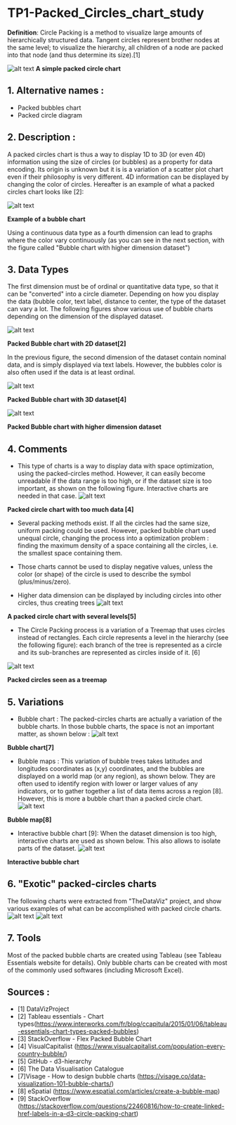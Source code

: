 # TP1-Packed_Circles_chart_study

**Definition**: Circle Packing is a method to visualize large amounts of hierarchically structured data. Tangent circles represent brother nodes at the same level; to visualize the hierarchy, all children of a node are packed into that node (and thus determine its size).[1]

![alt text](https://github.com/ValentinCrr/TP1-Packed_Circle_chart_study/blob/master/img/simple_packed_circle_diagram.png)
__A simple packed circle chart__

## 1. Alternative names :
- Packed bubbles chart
- Packed circle diagram


## 2. Description :
A packed circles chart is thus a way to display 1D to 3D (or even 4D) information using the size of circles (or bubbles) as a property for data encoding. Its origin is unknown but it is is a variation of a scatter plot chart even if their philosophy is very different. 4D information can be displayed by changing the color of circles. Hereafter is an example of what a packed circles chart looks like [2]:

![alt text](https://github.com/ValentinCrr/TP1-Packed_Circle_chart_study/blob/master/img/TECTPackedBubbles1.png)

__Example of a bubble chart__

Using a continuous data type as a fourth dimension can lead to graphs where the color vary continuously (as you can see in the next section, with the figure called "Bubble chart with higher dimension dataset")

## 3. Data Types

The first dimension must be of ordinal or quantitative data type, so that it can be "converted" into a circle diameter. Depending on how you display the data (bubble color, text label, distance to center, the type of the dataset can vary a lot.
The following figures show various use of bubble charts depending on the dimension of the displayed dataset.

![alt text](https://github.com/ValentinCrr/TP1-Packed_Circle_chart_study/blob/master/img/2D_bubble_chart.jpg)

__Packed Bubble chart with 2D dataset[2]__

In the previous figure, the second dimension of the dataset contain nominal data, and is simply displayed via text labels. However, the bubbles color is also often used if the data is at least ordinal.

![alt text](https://github.com/ValentinCrr/TP1-Packed_Circle_chart_study/blob/master/img/3D_bubble_chart.png)

__Packed Bubble chart with 3D dataset[4]__

![alt text](https://github.com/ValentinCrr/TP1-Packed_Circle_chart_study/blob/master/img/4D_bubble_chart.png)

__Packed Bubble chart with higher dimension dataset__

## 4. Comments
- This type of charts is a way to display data with space optimization, using the packed-circles method. However, it can easily become unreadable if the data range is too high, or if the dataset size is too important, as shown on the following figure. Interactive charts are needed in that case.
![alt text](https://github.com/ValentinCrr/TP1-Packed_Circle_chart_study/blob/master/img/TooMuchData.PNG)

__Packed circle chart with too much data [4]__

- Several packing methods exist. If all the circles had the same size, uniform packing could be used. However, packed bubble chart used unequal circle, changing the process into a optimization problem : finding the maximum density of a space containing all the circles, i.e. the smallest space containing them.


- Those charts cannot be used to display negative values, unless the color (or shape) of the circle is used to describe the symbol (plus/minus/zero).
- Higher data dimension can be displayed by including circles into other circles, thus creating trees
![alt text](https://github.com/ValentinCrr/TP1-Packed_Circle_chart_study/blob/master/img/BubblesIntoBubbles.png)

__A packed circle chart with several levels[5]__

- The Circle Packing process is a variation of a Treemap that uses circles instead of rectangles. Each circle represents a level in the hierarchy (see the following figure): each branch of the tree is represented as a circle and its sub-branches are represented as circles inside of it. [6]

![alt text](https://github.com/ValentinCrr/TP1-Packed_Circle_chart_study/blob/master/img/circle_packing_tree.svg)

__Packed circles seen as a treemap__

## 5. Variations 

- Bubble chart : The packed-circles charts are actually a variation of the bubble charts. In those bubble charts, the space is not an important matter, as shown below :
![alt text](https://github.com/ValentinCrr/TP1-Packed_Circle_chart_study/blob/master/img/BubbleChart.png)

__Bubble chart[7]__


- Bubble maps : This variation of bubble trees takes latitudes and longitudes coordinates as (x,y) coordinates, and the bubbles are displayed on a world map (or any region), as shown below. They are often used to identify region with lower or larger values of any indicators, or to gather together a list of data items across a region [8]. However, this is more a bubble chart than a packed circle chart.
![alt text](https://github.com/ValentinCrr/TP1-Packed_Circle_chart_study/blob/master/img/Europe-GDP-per-country-1.jpg)

__Bubble map[8]__


- Interactive bubble chart [9]: When the dataset dimension is too high, interactive charts are used as shown below. This also allows to isolate parts of the dataset.
![alt text](https://github.com/ValentinCrr/TP1-Packed_Circle_chart_study/blob/master/img/Interactive_Bubble_chart.gif)

__Interactive bubble chart__


## 6. "Exotic" packed-circles charts
 The following charts were extracted from "TheDataViz" project, and show various examples of what can be accomplished with packed circle charts.
![alt text](https://github.com/ValentinCrr/TP1-Packed_Circle_chart_study/blob/master/img/Exotic1.gif)
![alt text](https://github.com/ValentinCrr/TP1-Packed_Circle_chart_study/blob/master/img/grape_packed_circle.jpg)

## 7. Tools

Most of the packed bubble charts are created using Tableau (see Tableau Essentials website for details). Only bubble charts can be created with most of the commonly used softwares (including Microsoft Excel).

## Sources :
- [1] DataVizProject
- [2] Tableau essentials - Chart types(https://www.interworks.com/fr/blog/ccapitula/2015/01/06/tableau-essentials-chart-types-packed-bubbles)
- [3] StackOverflow - Flex Packed Bubble Chart
- [4] VisualCapitalist (https://www.visualcapitalist.com/population-every-country-bubble/)
- [5] GitHub - d3-hierarchy
- [6] The Data Visualisation Catalogue
- [7]Visage - How to design bubble charts (https://visage.co/data-visualization-101-bubble-charts/)
- [8] eSpatial (https://www.espatial.com/articles/create-a-bubble-map)
- [9] StackOverflow (https://stackoverflow.com/questions/22460816/how-to-create-linked-href-labels-in-a-d3-circle-packing-chart)